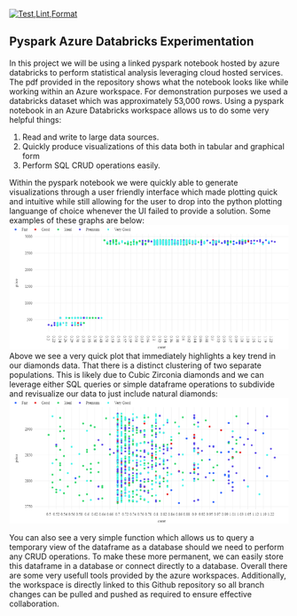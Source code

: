 [![Test,Lint,Format](https://github.com/johncoogan53/JHC_Week10Mini/actions/workflows/cicd.yml/badge.svg)](https://github.com/johncoogan53/JHC_Week10Mini/actions/workflows/cicd.yml)
## Pyspark Azure Databricks Experimentation
In this project we will be using a linked pyspark notebook hosted by azure databricks to perform statistical analysis leveraging cloud hosted services. The pdf provided in the repository shows what the notebook looks like while working within an Azure workspace. For demonstration purposes we used a databricks dataset which was approximately 53,000 rows. Using a pyspark notebook in an Azure Databricks workspace allows us to do some very helpful things:

1. Read and write to large data sources.
2. Quickly produce visualizations of this data both in tabular and graphical form 
3. Perform SQL CRUD operations easily. 

Within the pyspark notebook we were quickly able to generate visualizations through a user friendly interface which made plotting quick and intuitive while still allowing for the user to drop into the python plotting languange of choice whenever the UI failed to provide a solution. Some examples of these graphs are below:
![Alt text](newplot.png)
Above we see a very quick plot that immediately highlights a key trend in our diamonds data. That there is a distinct clustering of two separate populations. This is likely due to Cubic Zirconia diamonds and we can leverage either SQL queries or simple dataframe operations to subdivide and revisualize our data to just include natural diamonds:
![Alt text](<newplot (1).png>)

You can also see a very simple function which allows us to query a temporary view of the dataframe as a database should we need to perform any CRUD operations. To make these more permanent, we can easily store this dataframe in a database or connect directly to a database. Overall there are some very usefull tools provided by the azure workspaces. Additionally, the workspace is directly linked to this Github repository so all branch changes can be pulled and pushed as required to ensure effective collaboration. 